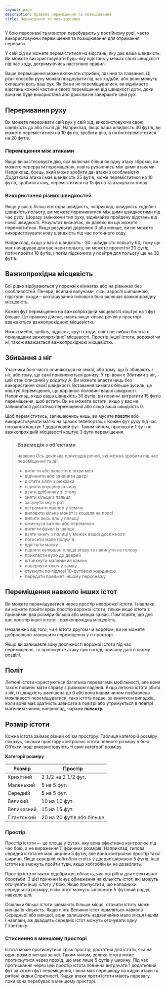 ```yaml
---
layout: page
description: Правила переміщення та позиціювання
title: Переміщення та позиціювання
---
```


У бою персонажі та монстри перебувають у постійному русі, часто використовуючи переміщення та позиціювання для отримання переваги.

У свій хід ви можете переміститися на відстань, яку дає ваша швидкість. Ви можете використовувати будь-яку відстань у межах своєї швидкості під час ходу, дотримуючись наступних правил.

Ваше переміщення може включати стрибки, лазіння та плавання. Ці різні способи руху можна поєднувати під час ходьби, або вони можуть складати весь ваш рух. Як би ви не переміщувалися, ви віднімаєте відстань кожної частини свого переміщення від швидкості доти, доки вона не буде використана або доки ви не завершите свій рух.

## Переривання руху
Ви можете переривати свій рух у свій хід, використовуючи свою швидкість до або після дії. Наприклад, якщо ваша швидкість 30 футів, ви можете переміститися на 10 футів, зробити дію, а потім переміститися на 20 футів.

### Переміщення між атаками
Якщо ви застосовуєте дію, яка включає більш як одну атаку зброєю, ви можете перервати переміщення, навіть рухаючись між цими атаками. Наприклад, боєць, який може зробити дві атаки з особливістю Додаткова атака і має швидкість 25 футів, може переміститися на 10 футів, зробити атаку, переміститися на 15 футів та атакувати знову.

### Використання різних швидкостей
Якщо у вас є більш ніж одна швидкість, наприклад, швидкість ходьби і швидкість польоту, ви можете перемикатися між цими швидкостями під час руху. Щоразу змінюючи тип руху, віднімайте пройдену відстань від нової швидкості. Результат визначає, як далеко ви ще можете переміститися. Якщо результат дорівнює 0 або менше, ви не можете використовувати нову швидкість під час поточного ходу.

Наприклад, якщо у вас є швидкість - 30 і швидкість польоту 60, тому що маг начарував для вас чари польоту, ви можете пролетіти 20 футів, потім пройти 10 футів, і потім підскочити у повітря для польоту ще на 30 футів.

## Важкопрохідна місцевість
Бої рідко відбуваються у порожніх кімнатах або на рівнинах без особливостей. Печери, всипані валунами, ліси, зарослі шипшиною, підступні сходи – розташування типового бою включає важкопрохідну місцевість.

Кожен фут переміщення на важкопрохідній місцевості коштує на 1 фут більше. Це правило дійсне, навіть якщо кілька речей у просторі вважаються важкопрохідною місцевістю.

Низькі меблі, щебінь, підлісок, круті сходи, сніг і неглибокі болота є прикладами важкопрохідної місцевості. Простір іншої істоти, ворожої чи ні, також вважається важкопрохідною місцевістю.

## Збивання з ніг
Учасники бою часто опиняються на землі, або тому, що їх збивають з ніг, або тому, що самі прихиляються донизу. У грі вони є Збитими з ніг, - цей стан описаний у додатку А. Ви можете впасти ниць без використання своєї швидкості. Вставання вимагає більше зусиль; це коштує переміщення, що дорівнює половині вашої швидкості. Наприклад, якщо ваша швидкість 30 футів, ви повинні витратити 15 футів переміщення, щоб встати. Ви не можете встати, якщо у вас не залишилося достатньо переміщення або якщо ваша швидкість 0.

Щоб переміститись, залишаючись ниць, ви мусите **повзти** або використовувати магію на зразок телепортації. Кожен фут руху під час повзання коштує 1 додатковий фут. Таким чином, проповзти 1 фут по важкопрохідній місцевості коштує 3 фути переміщення.
> ### Взаємодія з об'єктами
> 
> навколо Ось декілька прикладів речей, які можна зробити під час переміщення та дії:
> * витягти або вкласти в піхви меч
> * відчинити або зачинити двері
> * дістати зілля з рюкзака
> * підняти впущену сокиру
> * взяти дрібничку зі столу
> * зняти кільце з пальця
> * засунути їжу в рот
> * встромити прапор у землю
> * виловити кілька монет із кошеля на поясі
> * випити весь ель у пляшці
> * смикнути важіль або перемикач
> * витягти факел із шанця
> * взяти книгу з полиці у межах вашої досяжності
> * погасити мале полум'я
> * вдягнути маску
> * підняти капюшон плаща вгору та накинути на голову
> * прикласти вухо до дверей
> * штовхнути маленький камінь
> * повернути ключ у замку
> * стукнути по підлозі 10-футовою жердиною
> * передати предмет іншому персонажу

## Переміщення навколо інших істот
Ви можете переміщуватися через простір неворожої істоти. І навпаки, ви можете пройти крізь простір ворожої істоти, тільки якщо істота є принаймні два розміри більша або менша за вас. Пам'ятайте, що для вас простір іншої істоти - важкопрохідна місцевість.

Незалежно від того, чи є істота другом чи ворогом, ви не можете добровільно завершити переміщення у її просторі.

Якщо ви залишаєте зону досяжності ворожої істоти під час переміщення, то провокуєте атаку при нагоді, описану далі в цьому розділі.

## Політ
Летючі істоти користуються багатьма перевагами мобільності, але вони також повинні мати справу з ризиком падіння. Якщо летюча істота збита з ніг, її швидкість зменшена до 0 або вона іншим чином позбавлена можливості переміщуватися, така істота падає, за винятком випадків, коли вона має здатність зависати в повітрі або утримується в повітрі магічним чином, наприклад, чарами **_польоту._**

## Розмір істоти
Кожна істота займає різний об'єм простору. Таблиця категорій розміру показує, скільки простору контролює істота певного розміру в бою. Об’єкти іноді використовують ті самі категорії розміру.

**Категорії розміру**

| Розмір      | Простір                   |
| ----------- | ------------------------- |
| Крихітний   | 2 1/2 на 2 1/2 фут.       |
| Маленький   | 5 на 5 фут.               |
| Середній    | 5 на 5 фут.               |
| Великий     | 10 на 10 фут.             |
| Величезний  | 15 на 15 фут.             |
| Гігантський | 20 на 20 футів або більше |


### Простір
Простір істоти — це площа у футах, яку вона ефективно контролює під час бою, а не вираження її фізичних розмірів. Наприклад, типова середня істота не має ширини 5 футів, але вона контролює простір такої ширини. Якщо середній хобгоблін стоїть у дверях шириною 5 футів, інші істоти не зможуть пройти туди, якщо хобгоблін їм не дозволить.

Простір істоти також відображає область, яка потрібна для ефективної боротьби. З цієї причини існує обмеження на кількість істот, які можуть оточувати іншу істоту у бою. Якщо припустити, що нападники середнього розміру, вісім істот можуть заповнити 5-футовий радіус навколо цілі.

Оскільки більші істоти займають більше місця, оточити істоту може менша їх кількість. Якщо п’ять Великих істот юрмляться навколо Середньої або меншої, вони залишають надзвичайно мало місця іншим. І навпаки, аж двадцять середніх істот можуть оточувати одну Гігантську.

### Стиснення в меншому просторі
Істота може протиснутися крізь простір, достатній для істоти, яка на один розмір менша за неї. Таким чином, велика істота може протиснутися через прохід, що має лише 5 футів у ширину. Під час протискання через цей простір істота повинна витрачати 1 додатковий фут за кожен фут переміщення, і вона має перешкоду на кидки атаки та рятівні кидки Спритності. Кидки атаки проти істоти мають перевагу, поки вона перебуває в меншому просторі.
